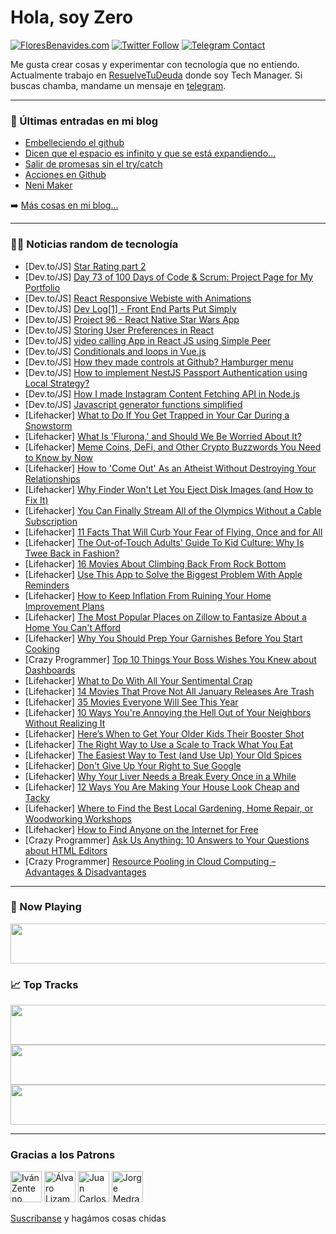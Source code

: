 # Hola, soy Zero

[![FloresBenavides.com](https://img.shields.io/website?down_message=oops&label=MiBlog&style=for-the-badge&up_message=online&url=https%3A%2F%2Ffloresbenavides.com)](https://floresbenavides.com) [![Twitter Follow](https://img.shields.io/twitter/follow/ZeroDragon?color=%231DA1F2&label=Follow&logo=twitter&logoColor=ffffff&style=for-the-badge)](https://twitter.com/zerodragon) [![Telegram Contact](https://img.shields.io/badge/escr%C3%ADbeme-ZeroDragon-%2326A5E4?style=for-the-badge&logo=telegram)](https://t.me/zerodragon)

Me gusta crear cosas y experimentar con tecnología que no entiendo.
Actualmente trabajo en [ResuelveTuDeuda](http://github.com/resuelve) donde soy Tech Manager.
Si buscas chamba, mandame un mensaje en [telegram](https://t.me/zerodragon).

---

### 📕 Últimas entradas en mi blog
<!-- BLOG-POST-LIST:START -->
- [Embelleciendo el github](https://floresbenavides.com/embelleciendo-el-github/)
- [Dicen que el espacio es infinito y que se está expandiendo…](https://floresbenavides.com/dicen-que-el-espacio-es-infinito-y-que-se-esta-expandiendo/)
- [Salir de promesas sin el try/catch](https://floresbenavides.com/salir-de-promesas-sin-el-try-catch/)
- [Acciones en Github](https://floresbenavides.com/acciones-en-github/)
- [Neni Maker](https://floresbenavides.com/neni-maker/)
<!-- BLOG-POST-LIST:END -->

➡️ [Más cosas en mi blog...](https://floresbenavides.com)

---

### 👨‍💻 Noticias random de tecnología
<!-- TECH-POSTS:START -->
- [Dev.to/JS] [Star Rating part 2](https://dev.to/sonu_sharma/star-rating-part-2-19p3)
- [Dev.to/JS] [Day 73 of 100 Days of Code &amp; Scrum: Project Page for My Portfolio](https://dev.to/rammina/day-73-of-100-days-of-code-scrum-project-page-for-my-portfolio-30hf)
- [Dev.to/JS] [React Responsive Webiste with Animations](https://dev.to/koolkishan/react-responsive-webiste-with-animations-7kc)
- [Dev.to/JS] [Dev Log[1] - Front End Parts Put Simply](https://dev.to/ccolesv/dev-log1-front-end-parts-put-simply-3cif)
- [Dev.to/JS] [Project 96 - React Native Star Wars App](https://dev.to/jwhubert91/project-96-react-native-star-wars-app-28l1)
- [Dev.to/JS] [Storing User Preferences in React](https://dev.to/lrth06/storing-user-preferences-in-react-2g4i)
- [Dev.to/JS] [video calling App in React JS using Simple Peer](https://dev.to/deepakjaiswal/video-calling-app-in-react-js-using-simple-peer-4anh)
- [Dev.to/JS] [Conditionals and loops in Vue.js](https://dev.to/mohsenkamrani/conditionals-and-loops-in-vuejs-imn)
- [Dev.to/JS] [How they made controls at Github? Hamburger menu](https://dev.to/kiranmantha/how-they-made-controls-at-github-hamburger-menu-20k)
- [Dev.to/JS] [How to implement NestJS Passport Authentication using Local Strategy?](https://dev.to/dashsaurabh/how-to-implement-nestjs-passport-authentication-using-local-strategy-3p24)
- [Dev.to/JS] [How I made Instagram Content Fetching API in Node.js](https://dev.to/theviralboy/how-i-made-instagram-content-fetching-api-in-nodejs-2ml6)
- [Dev.to/JS] [Javascript generator functions simplified](https://dev.to/mohsenkamrani/javascript-generator-functions-simplified-3ld6)
- [Lifehacker] [What to Do If You Get Trapped in Your Car During a Snowstorm](https://lifehacker.com/what-to-do-if-you-get-trapped-in-your-car-during-a-snow-1848322696)
- [Lifehacker] [What Is &#39;Flurona,&#39; and Should We Be Worried About It?](https://lifehacker.com/what-is-flurona-and-should-we-be-worried-about-it-1848320894)
- [Lifehacker] [Meme Coins, DeFi, and Other Crypto Buzzwords You Need to Know by Now](https://lifehacker.com/meme-coins-defi-and-other-crypto-buzzwords-you-need-t-1848320770)
- [Lifehacker] [How to &#39;Come Out&#39; As an Atheist Without Destroying Your Relationships](https://lifehacker.com/how-to-come-out-as-an-atheist-without-destroying-your-r-1848313516)
- [Lifehacker] [Why Finder Won&#39;t Let You Eject Disk Images &lpar;and How to Fix It&rpar;](https://lifehacker.com/why-finder-wont-let-you-eject-disk-images-and-how-to-f-1848320523)
- [Lifehacker] [You Can Finally Stream All of the Olympics Without a Cable Subscription](https://lifehacker.com/you-can-finally-stream-all-of-the-olympics-without-a-ca-1848321129)
- [Lifehacker] [11 Facts That Will Curb Your Fear of Flying, Once and for All](https://lifehacker.com/11-facts-that-will-curb-your-fear-of-flying-once-and-f-1848320513)
- [Lifehacker] [The Out-of-Touch Adults&#39; Guide To Kid Culture: Why Is Twee Back in Fashion?](https://lifehacker.com/the-out-of-touch-adults-guide-to-kid-culture-why-is-tw-1848318777)
- [Lifehacker] [16 Movies About Climbing Back From Rock Bottom](https://lifehacker.com/16-movies-about-climbing-back-from-rock-bottom-1848277465)
- [Lifehacker] [Use This App to Solve the Biggest Problem With Apple Reminders](https://lifehacker.com/use-this-app-to-solve-the-biggest-problem-with-apple-re-1848319244)
- [Lifehacker] [How to Keep Inflation From Ruining Your Home Improvement Plans](https://lifehacker.com/how-to-keep-inflation-from-ruining-your-home-improvemen-1848319022)
- [Lifehacker] [The Most Popular Places on Zillow to Fantasize About a Home You Can&#39;t Afford](https://lifehacker.com/the-most-popular-places-on-zillow-to-fantasize-about-a-1848317022)
- [Lifehacker] [Why You Should Prep Your Garnishes Before You Start Cooking](https://lifehacker.com/why-you-should-prep-your-garnishes-before-you-start-coo-1848315688)
- [Crazy Programmer] [Top 10 Things Your Boss Wishes You Knew about Dashboards](https://www.thecrazyprogrammer.com/2022/01/top-10-things-your-boss-wishes-you-knew-about-dashboards.html)
- [Lifehacker] [What to Do With All Your Sentimental Crap](https://lifehacker.com/what-to-do-with-all-your-sentimental-crap-1848316582)
- [Lifehacker] [14 Movies That Prove Not All January Releases Are Trash](https://lifehacker.com/14-movies-that-prove-not-all-january-releases-are-trash-1848314791)
- [Lifehacker] [35 Movies Everyone Will See This Year](https://lifehacker.com/35-movies-everyone-will-see-this-year-1848310278)
- [Lifehacker] [10 Ways You&#39;re Annoying the Hell Out of Your Neighbors Without Realizing It](https://lifehacker.com/10-ways-youre-annoying-the-hell-out-of-your-neighbors-w-1848314337)
- [Lifehacker] [Here’s When to Get Your Older Kids Their Booster Shot](https://lifehacker.com/here-s-when-to-get-your-older-kids-their-booster-shot-1848313883)
- [Lifehacker] [The Right Way to Use a Scale to Track What You Eat](https://lifehacker.com/the-right-way-to-use-a-scale-to-track-what-you-eat-1848314496)
- [Lifehacker] [The Easiest Way to Test &lpar;and Use Up&rpar; Your Old Spices](https://lifehacker.com/the-easiest-way-to-test-and-use-up-your-old-spices-1848311310)
- [Lifehacker] [Don&#39;t Give Up Your Right to Sue Google](https://lifehacker.com/dont-give-up-your-right-to-sue-google-1848313515)
- [Lifehacker] [Why Your Liver Needs a Break Every Once in a While](https://lifehacker.com/why-your-liver-needs-a-break-every-once-in-a-while-1848312163)
- [Lifehacker] [12 Ways You Are Making Your House Look Cheap and Tacky](https://lifehacker.com/12-ways-you-are-making-your-house-look-cheap-and-tacky-1848310718)
- [Lifehacker] [Where to Find the Best Local Gardening, Home Repair, or Woodworking Workshops](https://lifehacker.com/where-to-find-the-best-local-gardening-home-repair-or-1848312050)
- [Lifehacker] [How to Find Anyone on the Internet for Free](https://lifehacker.com/how-to-find-anyone-on-the-internet-for-free-1848312948)
- [Crazy Programmer] [Ask Us Anything: 10 Answers to Your Questions about HTML Editors](https://www.thecrazyprogrammer.com/2022/01/10-answers-to-your-questions-about-html-editors.html)
- [Crazy Programmer] [Resource Pooling in Cloud Computing – Advantages &amp; Disadvantages](https://www.thecrazyprogrammer.com/2022/01/resource-pooling-in-cloud-computing.html)<!-- TECH-POSTS:END -->

---

### 🎵 Now Playing
<a href="https://spotify-now-playing-dun.vercel.app/now-playing?open"><img src="https://spotify-now-playing-dun.vercel.app/now-playing" width="540" height="64"></a>

### 📈 Top Tracks
<a href="https://spotify-now-playing-dun.vercel.app/top-tracks?i=1&open"><img src="https://spotify-now-playing-dun.vercel.app/top-tracks?i=1" width="540" height="64"></a>
<a href="https://spotify-now-playing-dun.vercel.app/top-tracks?i=2&open"><img src="https://spotify-now-playing-dun.vercel.app/top-tracks?i=2" width="540" height="64"></a>
<a href="https://spotify-now-playing-dun.vercel.app/top-tracks?i=3&open"><img src="https://spotify-now-playing-dun.vercel.app/top-tracks?i=3" width="540" height="64"></a>

---

### Gracias a los Patrons
[<img src="https://avatars.githubusercontent.com/u/243380?v=4" alt="Iván Zenteno" width="50px">](https://github.com/k001) [<img src="https://avatars.githubusercontent.com/u/19955639?v=4" alt="Álvaro Lizama" width="50px">](https://github.com/alvarolizama) [<img src="https://avatars.githubusercontent.com/u/2718753?v=4" alt="Juan Carlos Ruiz" width="50px">](https://github.com/JuanCrg90) [<img src="https://avatars.githubusercontent.com/u/37025?v=4" alt="Jorge Medrano" width="50px">](https://github.com/h1pp1e) 

[Suscríbanse](https://www.patreon.com/zerodragon) y hagámos cosas chidas
